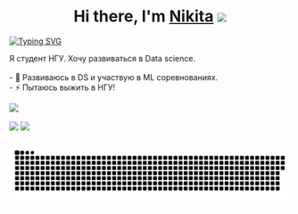 <h1 align="center">Hi there, I'm <a href="https://github.com/feff2/" target="_blank">Nikita</a> 
<img src="https://github.com/blackcater/blackcater/raw/main/images/Hi.gif" height="32"/></h1>

[![Typing SVG](https://readme-typing-svg.herokuapp.com?color=%2336BCF7&lines=Data+science+NSU+student)](https://git.io/typing-svg)

<p align="left">Я студент НГУ. Хочу развиваться в Data science. <br><br>- 🔭 Развиваюсь в DS и участвую в ML соревнованиях.<br>- ⚡ Пытаюсь выжить в НГУ!<br> 

![](https://github-profile-summary-cards.vercel.app/api/cards/profile-details?username=feff2&theme=2077)           

![](https://github-profile-summary-cards.vercel.app/api/cards/repos-per-language?username=feff2&theme=2077)           ![](https://github-profile-summary-cards.vercel.app/api/cards/stats?username=feff2&theme=2077)

###

<p align="center">
 <img width="600" src="assets/github-snake.svg" alt="snake"/>
</p>

###

